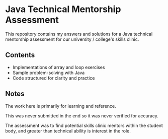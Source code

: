 # Java Technical Mentorship Assessment

This repository contains my answers and solutions for a Java technical mentorship assessment for our university / college's skills clinic.  

## Contents
- Implementations of array and loop exercises  
- Sample problem-solving with Java  
- Code structured for clarity and practice  

## Notes
The work here is primarily for learning and reference.

This was never submitted in the end so it was never verified for accuracy.

The assessment was to find potential skills clinic mentors within the student body, and greater than technical ability is interest in the role.
